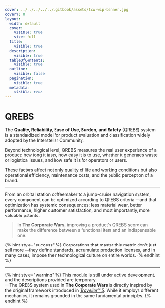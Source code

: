 ```yaml
---
cover: ../../../../../.gitbook/assets/tcw-wip-banner.jpg
coverY: 0
layout:
  width: default
  cover:
    visible: true
    size: full
  title:
    visible: true
  description:
    visible: true
  tableOfContents:
    visible: true
  outline:
    visible: false
  pagination:
    visible: true
  metadata:
    visible: true
---
```


# QREBS

The **Quality, Reliability, Ease of Use, Burden, and Safety** (QREBS) system is a standardized model for product evaluation and classification widely adopted by the Interstellar Community.

Beyond technological level, QREBS measures the real user experience of a product: how long it lasts, how easy it is to use, whether it generates waste or logistical issues, and how safe it is for operators or users.

These factors affect not only quality of life and working conditions but also operational efficiency, maintenance costs, and the public perception of a brand.

***

From an orbital station coffeemaker to a jump-cruise navigation system, every component can be optimized according to QREBS criteria —and that optimization has systemic consequences: less material wear, better performance, higher customer satisfaction, and most importantly, more valuable patents.

> In **The Corporate Wars**, improving a product's QREBS score can make the difference between a functional item and an indispensable one.

{% hint style="success" %}
Corporations that master this metric don't just sell more —they define standards, accumulate production licenses, and in many cases, impose their technological culture on entire worlds.
{% endhint %}

***

{% hint style="warning" %}
This module is still under active development, and the descriptions provided are temporary.\
—The QREBS system used in **The Corporate Wars** is directly inspired by the original framework introduced in [_Traveller™ 5_](https://www.drivethrurpg.com/en/product/150646/t5-traveller5-core-rules-3-book-set). While it employs different mechanics, it remains grounded in the same fundamental principles.
{% endhint %}
